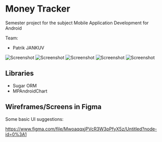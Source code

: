 # Money Tracker

Semester project for the subject Mobile Application Development for Android

Team:

- Patrik JANKUV

![Screenshot](screens/screen1.png)
![Screenshot](screens/screen2.png)
![Screenshot](screens/screen3.png)
![Screenshot](screens/screen4.png)
![Screenshot](screens/screen5.png)


## Libraries
- Sugar ORM
- MPAndroidChart

## Wireframes/Screens in Figma
Some basic UI suggestions:

https://www.figma.com/file/MwoaqqxjPVcR3W3pPfyX5z/Untitled?node-id=0%3A1
